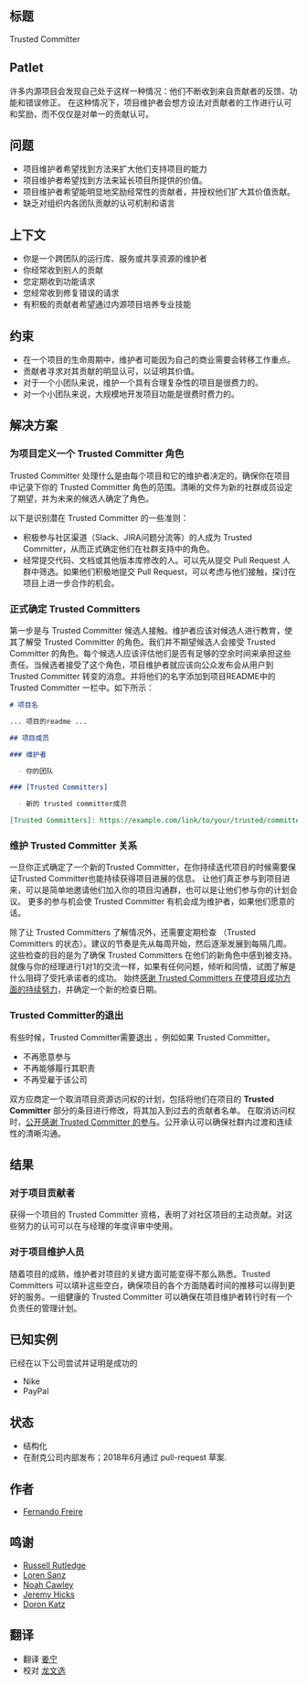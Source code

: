 ## 标题

Trusted Committer

## Patlet

许多内源项目会发现自己处于这样一种情况：他们不断收到来自贡献者的反馈、功能和错误修正。
在这种情况下，项目维护者会想方设法对贡献者的工作进行认可和奖励，而不仅仅是对单一的贡献认可。

## 问题

- 项目维护者希望找到方法来扩大他们支持项目的能力
- 项目维护者希望找到方法来延长项目所提供的价值。
- 项目维护者希望能明显地奖励经常性的贡献者，并授权他们扩大其价值贡献。
- 缺乏对组织内各团队贡献的认可机制和语言
  
## 上下文

- 你是一个跨团队的运行库、服务或共享资源的维护者
- 你经常收到别人的贡献
- 您定期收到功能请求
- 您经常收到修复错误的请求
- 有积极的贡献者希望通过内源项目培养专业技能

## 约束

- 在一个项目的生命周期中，维护者可能因为自己的商业需要会转移工作重点。
- 贡献者寻求对其贡献的明显认可，以证明其价值。
- 对于一个小团队来说，维护一个具有合理复杂性的项目是很费力的。
- 对一个小团队来说，大规模地开发项目功能是很费时费力的。

## 解决方案

### 为项目定义一个 Trusted Committer 角色

Trusted Committer 处理什么是由每个项目和它的维护者决定的。确保你在项目中记录下你的 Trusted Committer 角色的范围。清晰的文件为新的社群成员设定了期望，并为未来的候选人确定了角色。

以下是识别潜在 Trusted Committer 的一些准则：

* 积极参与社区渠道（Slack、JIRA问题分流等）的人成为 Trusted Committer，从而正式确定他们在社群支持中的角色。
* 经常提交代码、文档或其他版本库修改的人。可以先从提交 Pull Request 人群中筛选。如果他们积极地提交 Pull Request，可以考虑与他们接触，探讨在项目上进一步合作的机会。

### 正式确定 Trusted Committers

第一步是与 Trusted Committer 候选人接触。维护者应该对候选人进行教育，使其了解受 Trusted Committer 的角色。我们并不期望候选人会接受 Trusted Committer 的角色。每个候选人应该评估他们是否有足够的空余时间来承担这些责任。当候选者接受了这个角色，项目维护者就应该向公众发布会从用户到 Trusted Committer 转变的消息。并将他们的名字添加到项目README中的 Trusted Committer 一栏中。如下所示：

```markdown
# 项目名

... 项目的readme ...

## 项目成员 

### 维护者

  - 你的团队

### [Trusted Committers]

  - 新的 trusted committer成员

[Trusted Committers]: https://example.com/link/to/your/trusted/committer/documentation.md
```

### 维护 Trusted Committer 关系

一旦你正式确定了一个新的Trusted Committer，在你持续迭代项目的时候需要保证Trusted Committer也能持续获得项目进展的信息。
让他们真正参与到项目进来，可以是简单地邀请他们加入你的项目沟通群，也可以是让他们参与你的计划会议。
更多的参与机会使 Trusted Committer 有机会成为维护者，如果他们愿意的话。

除了让 Trusted Committers 了解情况外，还需要定期检查 （Trusted Committers 的状态）。建议的节奏是先从每周开始，然后逐渐发展到每隔几周。
这些检查的目的是为了确保 Trusted Committers 在他们的新角色中感到被支持。就像与你的经理进行1对1的交流一样，如果有任何问题，倾听和同情，试图了解是什么阻碍了受托承诺者的成功。
始终[感谢 Trusted Committers 在使项目成功方面的持续努力][praise]，并确定一个新的检查日期。

### Trusted Committer的退出

有些时候，Trusted Committer需要退出 ，例如如果 Trusted Committer。

* 不再愿意参与
* 不再能够履行其职责
* 不再受雇于该公司

双方应商定一个取消项目资源访问权的计划，包括将他们在项目的 **Trusted Committer** 部分的条目进行修改，将其加入到过去的贡献者名单。
在取消访问权时，[公开感谢 Trusted Committer 的参与][praise]。公开承认可以确保社群内过渡和连续性的清晰沟通。

## 结果

### 对于项目贡献者

获得一个项目的 Trusted Committer  资格，表明了对社区项目的主动贡献。对这些努力的认可可以在与经理的年度评审中使用。

### 对于项目维护人员

随着项目的成熟，维护者对项目的关键方面可能变得不那么熟悉。Trusted Committers 可以填补这些空白，确保项目的各个方面随着时间的推移可以得到更好的服务。一组健康的 Trusted Committer 可以确保在项目维护者转行时有一个负责任的管理计划。

## 已知实例

已经在以下公司尝试并证明是成功的

- Nike
- PayPal

## 状态

- 结构化
- 在耐克公司内部发布；2018年6月通过 pull-request 草案.

## 作者

- [Fernando Freire]

## 鸣谢

- [Russell Rutledge]
- [Loren Sanz]
- [Noah Cawley]
- [Jeremy Hicks]
- [Doron Katz]

## 翻译

- 翻译 [姜宁]
- 校对 [龙文选]

[Doron Katz]: https://github.com/doronkatz
[Russell Rutledge]: https://github.com/rrrutledge
[Loren Sanz]: https://github.com/mrsanz
[Jeremy Hicks]: https://github.com/greatestusername
[Noah Cawley]: https://github.com/utanapishtim
[praise]: ./praise-participants.md
[Fernando Freire]: https://github.com/dogonthehorizon
[姜宁]: https://github.com/willemjiang
[龙文选]: https://github.com/hncslwx
